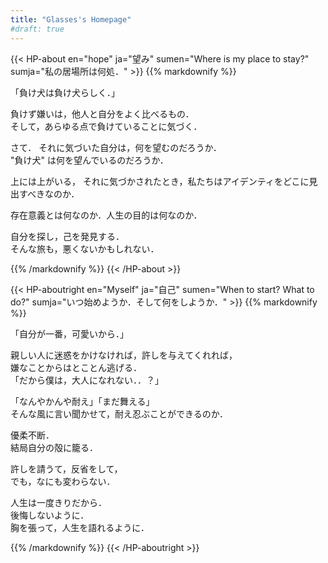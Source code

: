 ```yaml
---
title: "Glasses's Homepage"
#draft: true
---
```


{{< HP-about en="hope" ja="望み" sumen="Where is my place to stay?" sumja="私の居場所は何処．" >}}
{{% markdownify %}}

「負け犬は負け犬らしく．」  

負けず嫌いは，他人と自分をよく比べるもの．  
そして，あらゆる点で負けていることに気づく．  

さて．
それに気づいた自分は，何を望むのだろうか．  
"負け犬" は何を望んでいるのだろうか．  

上には上がいる，
それに気づかされたとき，私たちはアイデンティをどこに見出すべきなのか．  

存在意義とは何なのか．人生の目的は何なのか．  

自分を探し，己を発見する．  
そんな旅も，悪くないかもしれない．  

{{% /markdownify %}}
{{< /HP-about >}}




{{< HP-aboutright en="Myself" ja="自己" sumen="When to start? What to do?" sumja="いつ始めようか．そして何をしようか．" >}}
{{% markdownify %}}

「自分が一番，可愛いから．」  

親しい人に迷惑をかけなければ，許しを与えてくれれば，  
嫌なことからはとことん逃げる．  
「だから僕は，大人になれない．．？」  

「なんやかんや耐え」「まだ舞える」  
そんな風に言い聞かせて，耐え忍ぶことができるのか．  

優柔不断．  
結局自分の殻に籠る．  

許しを請うて，反省をして，  
でも，なにも変わらない．  

人生は一度きりだから．  
後悔しないように．  
胸を張って，人生を語れるように．  

{{% /markdownify %}}
{{< /HP-aboutright >}}